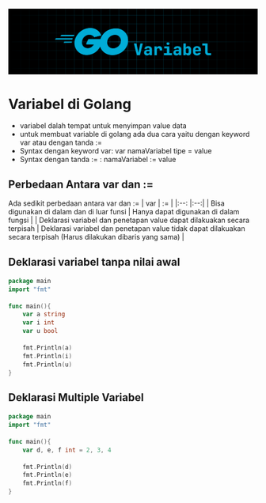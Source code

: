 ![Go Variabel](../images/go-variabel.png)

# Variabel di Golang

- variabel dalah tempat untuk menyimpan value data
- untuk membuat variable di golang ada dua cara yaitu dengan keyword var atau dengan tanda :=
- Syntax dengan keyword var: var namaVariabel tipe = value
- Syntax dengan tanda := : namaVariabel := value

## Perbedaan Antara var dan :=

Ada sedikit perbedaan antara var dan :=
| var | := |
|:--: |:--:|
| Bisa digunakan di dalam dan di luar funsi | Hanya dapat digunakan di dalam fungsi |
| Deklarasi variabel dan penetapan value dapat dilakuakan secara terpisah | Deklarasi variabel dan penetapan value tidak dapat dilakuakan secara terpisah (Harus dilakukan dibaris yang sama) |

## Deklarasi variabel tanpa nilai awal

```go
package main
import "fmt"

func main(){
    var a string
    var i int
    var u bool

    fmt.Println(a)
    fmt.Println(i)
    fmt.Println(u)
}
```

## Deklarasi Multiple Variabel

```go
package main
import "fmt"

func main(){
    var d, e, f int = 2, 3, 4

    fmt.Println(d)
    fmt.Println(e)
    fmt.Println(f)
}
```
